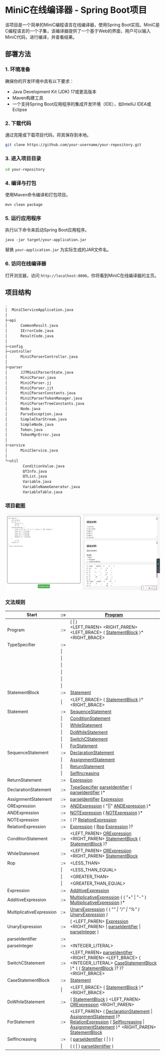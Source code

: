# MiniC在线编译器 - Spring Boot项目

该项目是一个简单的MiniC编程语言在线编译器，使用Spring Boot实现。MiniC是C编程语言的一个子集，该编译器提供了一个基于Web的界面，用户可以输入MiniC代码，进行编译，并查看结果。

## 部署方法

### 1. 环境准备

确保你的开发环境中具有以下要求：

- Java Development Kit (JDK) 17或更高版本
- Maven构建工具
- 一个支持Spring Boot应用程序的集成开发环境（IDE），如IntelliJ IDEA或Eclipse

### 2. 下载代码

通过克隆或下载项目代码，将其保存到本地。

```bash
git clone https://github.com/your-username/your-repository.git
```

### 3. 进入项目目录

```bash
cd your-repository
```

### 4. 编译与打包

使用Maven命令编译和打包项目。

```bash
mvn clean package
```

### 5. 运行应用程序

执行以下命令来启动Spring Boot应用程序。

```baash
java -jar target/your-application.jar
```

替换 `your-application.jar` 为实际生成的JAR文件名。

### 6. 访问在线编译器

打开浏览器，访问 `http://localhost:8080`，你将看到MiniC在线编译器的主页。

## 项目结构

```bash
.
│  MiniCServiceApplication.java
│
├─api
│      CommonResult.java
│      IErrorCode.java
│      ResultCode.java
│
├─config
├─controller
│      MiniCParserController.java
│
├─parser
│      JJTMiniCParserState.java
│      MiniCParser.java
│      MiniCParser.jj
│      MiniCParser.jjt
│      MiniCParserConstants.java
│      MiniCParserTokenManager.java
│      MiniCParserTreeConstants.java
│      Node.java
│      ParseException.java
│      SimpleCharStream.java
│      SimpleNode.java
│      Token.java
│      TokenMgrError.java
│
├─service
│      MiniCService.java
│
└─util
        ConditionValue.java
        QTInfo.java
        QTList.java
        Variable.java
        VariableNameGenerator.java
        VariableTable.java
```



### 项目截图

![web](.\README.assets\web.png)

### 文法规则

| Start                    | ::=  | [Program](file:///D:/mycode/JAVA/eclipse-2019/MiniC_compiler/MiniCParser.html#prod2) |
| ------------------------ | ---- | ------------------------------------------------------------ |
| Program                  | ::=  | ( <VOID> \| <INT> ) <MAIN> <LEFT_PAREN> <RIGHT_PAREN> <LEFT_BRACE> ( [StatementBlock](file:///D:/mycode/JAVA/eclipse-2019/MiniC_compiler/MiniCParser.html#prod3) )* <RIGHT_BRACE> |
| TypeSpecifier            | ::=  | <INT>                                                        |
|                          | \|   | <DOUBLE>                                                     |
|                          | \|   | <VOID>                                                       |
|                          | \|   | <FLOAT>                                                      |
|                          | \|   | <CHAR>                                                       |
|                          | \|   | <LONG>                                                       |
|                          | \|   | <SHORT>                                                      |
| StatementBlock           | ::=  | [Statement](file:///D:/mycode/JAVA/eclipse-2019/MiniC_compiler/MiniCParser.html#prod5) |
|                          | \|   | <LEFT_BRACE> ( [StatementBlock](file:///D:/mycode/JAVA/eclipse-2019/MiniC_compiler/MiniCParser.html#prod3) )* <RIGHT_BRACE> |
| Statement                | ::=  | [SequenceStatement](file:///D:/mycode/JAVA/eclipse-2019/MiniC_compiler/MiniCParser.html#prod6) |
|                          | \|   | [ConditionStatement](file:///D:/mycode/JAVA/eclipse-2019/MiniC_compiler/MiniCParser.html#prod7) |
|                          | \|   | [WhileStatement](file:///D:/mycode/JAVA/eclipse-2019/MiniC_compiler/MiniCParser.html#prod8) |
|                          | \|   | [DoWhileStatement](file:///D:/mycode/JAVA/eclipse-2019/MiniC_compiler/MiniCParser.html#prod9) |
|                          | \|   | [SwitchCStatement](file:///D:/mycode/JAVA/eclipse-2019/MiniC_compiler/MiniCParser.html#prod10) |
|                          | \|   | [ForStatement](file:///D:/mycode/JAVA/eclipse-2019/MiniC_compiler/MiniCParser.html#prod11) |
| SequenceStatement        | ::=  | [DeclarationStatement](file:///D:/mycode/JAVA/eclipse-2019/MiniC_compiler/MiniCParser.html#prod12) <SEMICOLON> |
|                          | \|   | [AssignmentStatement](file:///D:/mycode/JAVA/eclipse-2019/MiniC_compiler/MiniCParser.html#prod13) <SEMICOLON> |
|                          | \|   | [ReturnStatement](file:///D:/mycode/JAVA/eclipse-2019/MiniC_compiler/MiniCParser.html#prod14) <SEMICOLON> |
|                          | \|   | [SelfIncreasing](file:///D:/mycode/JAVA/eclipse-2019/MiniC_compiler/MiniCParser.html#prod15) <SEMICOLON> |
| ReturnStatement          | ::=  | <RETURN> [Expression](file:///D:/mycode/JAVA/eclipse-2019/MiniC_compiler/MiniCParser.html#prod16) |
| DeclarationStatement     | ::=  | [TypeSpecifier](file:///D:/mycode/JAVA/eclipse-2019/MiniC_compiler/MiniCParser.html#prod4) [parseIdentifier](file:///D:/mycode/JAVA/eclipse-2019/MiniC_compiler/MiniCParser.html#prod17) ( <COMMA> [parseIdentifier](file:///D:/mycode/JAVA/eclipse-2019/MiniC_compiler/MiniCParser.html#prod17) )* |
| AssignmentStatement      | ::=  | [parseIdentifier](file:///D:/mycode/JAVA/eclipse-2019/MiniC_compiler/MiniCParser.html#prod17) <ASSIGN> [Expression](file:///D:/mycode/JAVA/eclipse-2019/MiniC_compiler/MiniCParser.html#prod16) |
| ORExpression             | ::=  | [ANDExpression](file:///D:/mycode/JAVA/eclipse-2019/MiniC_compiler/MiniCParser.html#prod19) ( "\|\|" [ANDExpression](file:///D:/mycode/JAVA/eclipse-2019/MiniC_compiler/MiniCParser.html#prod19) )* |
| ANDExpression            | ::=  | [NOTExpression](file:///D:/mycode/JAVA/eclipse-2019/MiniC_compiler/MiniCParser.html#prod20) ( <AND> [NOTExpression](file:///D:/mycode/JAVA/eclipse-2019/MiniC_compiler/MiniCParser.html#prod20) )* |
| NOTExpression            | ::=  | ( <NOT> )? [RelationExpression](file:///D:/mycode/JAVA/eclipse-2019/MiniC_compiler/MiniCParser.html#prod21) |
| RelationExpression       | ::=  | [Expression](file:///D:/mycode/JAVA/eclipse-2019/MiniC_compiler/MiniCParser.html#prod16) ( [Rop](file:///D:/mycode/JAVA/eclipse-2019/MiniC_compiler/MiniCParser.html#prod22) [Expression](file:///D:/mycode/JAVA/eclipse-2019/MiniC_compiler/MiniCParser.html#prod16) )? |
| ConditionStatement       | ::=  | <IF> <LEFT_PAREN> [ORExpression](file:///D:/mycode/JAVA/eclipse-2019/MiniC_compiler/MiniCParser.html#prod18) <RIGHT_PAREN> [StatementBlock](file:///D:/mycode/JAVA/eclipse-2019/MiniC_compiler/MiniCParser.html#prod3) ( <ELSE> [StatementBlock](file:///D:/mycode/JAVA/eclipse-2019/MiniC_compiler/MiniCParser.html#prod3) )? |
| WhileStatement           | ::=  | <WHILE> <LEFT_PAREN> [ORExpression](file:///D:/mycode/JAVA/eclipse-2019/MiniC_compiler/MiniCParser.html#prod18) <RIGHT_PAREN> [StatementBlock](file:///D:/mycode/JAVA/eclipse-2019/MiniC_compiler/MiniCParser.html#prod3) |
| Rop                      | ::=  | <LESS_THAN>                                                  |
|                          | \|   | <LESS_THAN_EQUAL>                                            |
|                          | \|   | <GREATER_THAN>                                               |
|                          | \|   | <GREATER_THAN_EQUAL>                                         |
| Expression               | ::=  | [AdditiveExpression](file:///D:/mycode/JAVA/eclipse-2019/MiniC_compiler/MiniCParser.html#prod23) |
| AdditiveExpression       | ::=  | [MultiplicativeExpression](file:///D:/mycode/JAVA/eclipse-2019/MiniC_compiler/MiniCParser.html#prod24) ( ( "+" \| "-" ) [MultiplicativeExpression](file:///D:/mycode/JAVA/eclipse-2019/MiniC_compiler/MiniCParser.html#prod24) )* |
| MultiplicativeExpression | ::=  | [UnaryExpression](file:///D:/mycode/JAVA/eclipse-2019/MiniC_compiler/MiniCParser.html#prod25) ( ( "*" \| "/" \| "%" ) [UnaryExpression](file:///D:/mycode/JAVA/eclipse-2019/MiniC_compiler/MiniCParser.html#prod25) )* |
| UnaryExpression          | ::=  | ( <LEFT_PAREN> [Expression](file:///D:/mycode/JAVA/eclipse-2019/MiniC_compiler/MiniCParser.html#prod16) <RIGHT_PAREN> \| [parseIdentifier](file:///D:/mycode/JAVA/eclipse-2019/MiniC_compiler/MiniCParser.html#prod17) \| [parseInteger](file:///D:/mycode/JAVA/eclipse-2019/MiniC_compiler/MiniCParser.html#prod26) ) |
| parseIdentifier          | ::=  | <IDENTIFIER>                                                 |
| parseInteger             | ::=  | <INTEGER_LITERAL>                                            |
| SwitchCStatement         | ::=  | <SWITCH> <LEFT_PAREN> [parseIdentifier](file:///D:/mycode/JAVA/eclipse-2019/MiniC_compiler/MiniCParser.html#prod17) <RIGHT_PAREN> <LEFT_BRACE> ( <CASE> <INTEGER_LITERAL> <COLON> [CaseStatementBlock](file:///D:/mycode/JAVA/eclipse-2019/MiniC_compiler/MiniCParser.html#prod27) )* ( <DFLT> <COLON> ( [StatementBlock](file:///D:/mycode/JAVA/eclipse-2019/MiniC_compiler/MiniCParser.html#prod3) )? <BREAK> <SEMICOLON> )? <RIGHT_BRACE> |
| CaseStatementBlock       | ::=  | [Statement](file:///D:/mycode/JAVA/eclipse-2019/MiniC_compiler/MiniCParser.html#prod5) <BREAK> <SEMICOLON> |
|                          | \|   | <LEFT_BRACE> ( [StatementBlock](file:///D:/mycode/JAVA/eclipse-2019/MiniC_compiler/MiniCParser.html#prod3) <BREAK> <SEMICOLON> )* <RIGHT_BRACE> |
| DoWhileStatement         | ::=  | <DO> ( [StatementBlock](file:///D:/mycode/JAVA/eclipse-2019/MiniC_compiler/MiniCParser.html#prod3) ) <WHILE> <LEFT_PAREN> [ORExpression](file:///D:/mycode/JAVA/eclipse-2019/MiniC_compiler/MiniCParser.html#prod18) <RIGHT_PAREN> <SEMICOLON> |
| ForStatement             | ::=  | <FOR> <LEFT_PAREN> ( [DeclarationStatement](file:///D:/mycode/JAVA/eclipse-2019/MiniC_compiler/MiniCParser.html#prod12) \| [AssignmentStatement](file:///D:/mycode/JAVA/eclipse-2019/MiniC_compiler/MiniCParser.html#prod13) )? <SEMICOLON> [RelationExpression](file:///D:/mycode/JAVA/eclipse-2019/MiniC_compiler/MiniCParser.html#prod21) <SEMICOLON> ( [SelfIncreasing](file:///D:/mycode/JAVA/eclipse-2019/MiniC_compiler/MiniCParser.html#prod15) \| [AssignmentStatement](file:///D:/mycode/JAVA/eclipse-2019/MiniC_compiler/MiniCParser.html#prod13) )* <RIGHT_PAREN> [StatementBlock](file:///D:/mycode/JAVA/eclipse-2019/MiniC_compiler/MiniCParser.html#prod3) |
| SelfIncreasing           | ::=  | ( [parseIdentifier](file:///D:/mycode/JAVA/eclipse-2019/MiniC_compiler/MiniCParser.html#prod17) ( <INCREMENT> \| <DECREMENT> ) ) |
|                          | \|   | ( ( <INCREMENT> \| <DECREMENT> ) [parseIdentifier](file:///D:/mycode/JAVA/eclipse-2019/MiniC_compiler/MiniCParser.html#prod17) ) |
